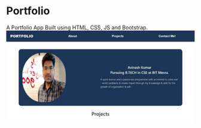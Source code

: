 # Portfolio
A Portfolio App Built using HTML, CSS, JS and Bootstrap.
![Portfolio.jpeg](https://github.com/avinashmallik62/Portfolio/blob/master/Assets/Portfolio.jpeg)

